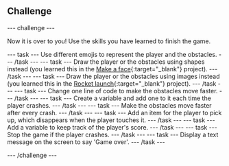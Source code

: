 ## Challenge

--- challenge ---

Now it is over to you! Use the skills you have learned to finish the game.

--- task ---
Use different emojis to represent the player and the obstacles.
--- /task ---
--- task ---
Draw the player or the obstacles using shapes instead (you learned this in the [Make a face](https://projects.raspberrypi.org/en/projects/editor-make-a-face/editor){:target="_blank"} project).
--- /task ---
--- task ---
Draw the player or the obstacles using images instead (you learned this in the [Rocket launch](https://projects.raspberrypi.org/en/projects/editor-rocket-launch/editor){:target="_blank"}  project).
--- /task ---
--- task ---
Change one line of code to make the obstacles move faster.
--- /task ---
--- task ---
Create a variable and add one to it each time the player crashes.
--- /task ---
--- task ---
Make the obstacles move faster after every crash.
--- /task ---
--- task ---
Add an item for the player to pick up, which disappears when the player touches it.
--- /task ---
--- task ---
Add a variable to keep track of the player's score.
--- /task ---
--- task ---
Stop the game if the player crashes.
--- /task ---
--- task ---
Display a text message on the screen to say 'Game over'.
--- /task ---

--- /challenge ---